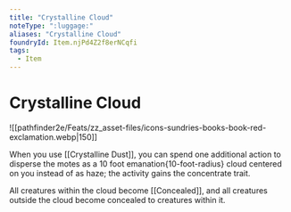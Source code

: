 ```yaml
---
title: "Crystalline Cloud"
noteType: ":luggage:"
aliases: "Crystalline Cloud"
foundryId: Item.njPd4Z2f8erNCqfi
tags:
  - Item
---
```


# Crystalline Cloud
![[pathfinder2e/Feats/zz_asset-files/icons-sundries-books-book-red-exclamation.webp|150]]

When you use [[Crystalline Dust]], you can spend one additional action to disperse the motes as a 10 foot emanation{10-foot-radius} cloud centered on you instead of as haze; the activity gains the concentrate trait.

All creatures within the cloud become [[Concealed]], and all creatures outside the cloud become concealed to creatures within it.

